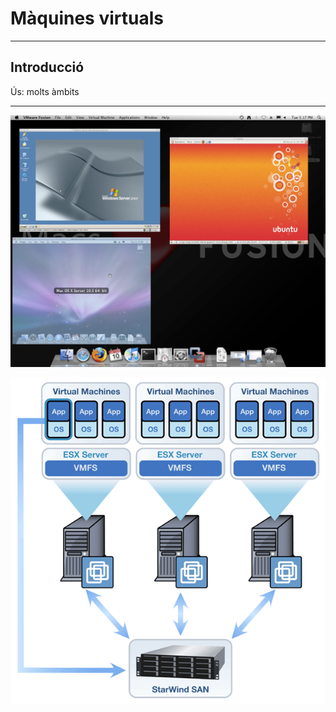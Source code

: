 # Màquines virtuals

---

## Introducció
Ús: molts àmbits

---

![Entorn d&apos;escriptori](../.gitbook/assets/virtualitzacio-escriptori.png)

![Entorn empresarial](../.gitbook/assets/virtualitzacio-empresarial.png)

